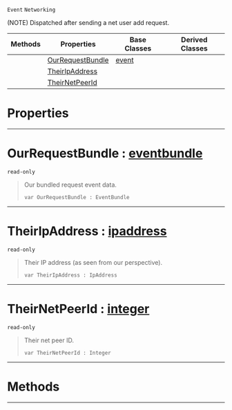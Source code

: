  `Event` `Networking`



(NOTE) Dispatched after sending a net user add request.

|Methods|Properties|Base Classes|Derived Classes|
|---|---|---|---|
| |[ OurRequestBundle](https://plasmaengine.github.io/PlasmaDocs/Plasma1/C++/code_reference/class_reference/netpeersentuseraddrequest.markdown#ourrequestbundle-plasma-en)|[event](https://plasmaengine.github.io/PlasmaDocs/Plasma1/C++/code_reference/class_reference/event.markdown)| |
| |[ TheirIpAddress](https://plasmaengine.github.io/PlasmaDocs/Plasma1/C++/code_reference/class_reference/netpeersentuseraddrequest.markdown#theiripaddress-plasma-engi)| | |
| |[ TheirNetPeerId](https://plasmaengine.github.io/PlasmaDocs/Plasma1/C++/code_reference/class_reference/netpeersentuseraddrequest.markdown#theirnetpeerid-plasma-engi)| | |


 #  Properties


---  
 #  OurRequestBundle : [eventbundle](https://plasmaengine.github.io/PlasmaDocs/Plasma1/C++/code_reference/class_reference/eventbundle.markdown)

 `read-only`

> Our bundled request event data.
> ``` lang=cpp, name=Lightning
> var OurRequestBundle : EventBundle


---  
 #  TheirIpAddress : [ipaddress](https://plasmaengine.github.io/PlasmaDocs/Plasma1/C++/code_reference/class_reference/ipaddress.markdown)

 `read-only`

> Their IP address (as seen from our perspective).
> ``` lang=cpp, name=Lightning
> var TheirIpAddress : IpAddress


---  
 #  TheirNetPeerId : [integer](https://plasmaengine.github.io/PlasmaDocs/Plasma1/C++/code_reference/lightning_base_types/integer.markdown)

 `read-only`

> Their net peer ID.
> ``` lang=cpp, name=Lightning
> var TheirNetPeerId : Integer


---  
 #  Methods


---  
 

 
